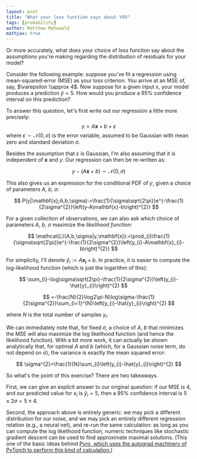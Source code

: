 ```yaml
---
layout: post
title: "What your loss function says about YOU"
tags: [probability]
author: Matthew Mahowald
mathjax: true
---
```


Or more accurately, what does your choice of loss function say about the assumptions you're making regarding the distribution of residuals for your model?

Consider the following example: suppose you've fit a regression using mean-squared-error (MSE) as your loss criterion.
You arrive at an MSE of, say, $\varepsilon \\approx 4$.
Now suppose for a given input $x$, your model produces a prediction $\hat{y}=5$.
How would you produce a 95% confidence interval on this prediction?

To answer this question, let's first write out our regression a little more precisely:
$$
y=A\mathbf{x}+b+\varepsilon
$$
where $\varepsilon\sim\mathcal{N}(0,\sigma)$ is the error variable, assumed to be Gaussian with mean zero and standard deviation $\sigma$.

Besides the assumption that $\varepsilon$ is Gaussian, I'm also assuming that it is independent of $\mathbf{x}$ and $y$.
Our regression can then be re-written as:

$$
y-(A\mathbf{x}+b)\sim\mathcal{N}(0,\sigma)
$$

This also gives us an expression for the conditional PDF of $y$, given a choice of parameters $A$, $b$, $\sigma$:

$$
P(y|\mathbf{x};A,b,\sigma):=\frac{1}{\sigma\sqrt{2\pi}}e^{-\frac{1}{2\sigma^{2}}\left(y-A\mathbf{x}-b\right)^{2}}
$$

For a given collection of observations, we can also ask which choice of parameters $A$, $b$, $\sigma$ maximize the _likelihood function_:

$$
\mathcal{L}(A,b,\sigma|y,\mathbf{x}):=\prod_{i}\frac{1}{\sigma\sqrt{2\pi}}e^{-\frac{1}{2\sigma^{2}}\left(y_{i}-A\mathbf{x}_{i}-b\right)^{2}}
$$

For simplicity, I'll denote $\hat{y}_{i} := A\mathbf{x_i} + b$. In practice, it is easier to compute the log-likelihood function (which is just the logarithm of this):

$$
\sum_{i}-\log\sigma\sqrt{2\pi}-\frac{1}{2\sigma^{2}}\left(y_{i}-\hat{y}_{i}\right)^{2}
$$

$$
=-\frac{N}{2}\log2\pi-N\log\sigma-\frac{1}{2\sigma^{2}}\sum_{i=1}^{N}\left(y_{i}-\hat{y}_{i}\right)^{2}
$$

where $N$ is the total number of samples $y_i$.

We can immediately note that, for fixed $\sigma$, a choice of $A$, $b$ that minimizes the MSE will also maximize the log likelihood function (and hence the likelihood function).
With a bit more work, it can actually be shown analytically that, for optimal $A$ and $b$ (which, for a Gaussian noise term, do not depend on $\sigma$), the variance is exactly the mean squared error:

$$
\sigma^{2}=\frac{1}{N}\sum_{i}\left(y_{i}-\hat{y}_{i}\right)^{2}
$$

So what's the point of this exercise?
There are two takeaways.

First, we can give an explicit answer to our original question: if our MSE is 4, and our predicted value for $x_i$ is $\hat{y}_{i} = 5$, then a 95% confidence interval is $5 \pm 2 \sigma = 5 \pm 4$.

Second, the approach above is entirely generic: we may pick a different distribution for our noise, and we may pick an entirely different regression relation (e.g., a neural net), and re-run the same calculation: as long as you can compute the log likelihood function, numeric techniques like stochastic gradient descent can be used to find approximate maximal solutions.
(This one of the basic ideas behind [Pyro, which uses the autograd machinery of PyTorch to perform this kind of calculation.](https://pyro.ai/examples/index.html))
